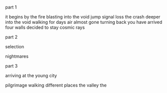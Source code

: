 

part 1

it begins by the fire 
blasting into the void
jump
signal loss
the crash
deeper into the void
walking for days
air almost gone
turning back
you have arrived
four walls
decided to stay
cosmic rays

part 2

selection

nightmares



part 3

arriving at the young city

pilgrimage
walking different places
the valley
the 




